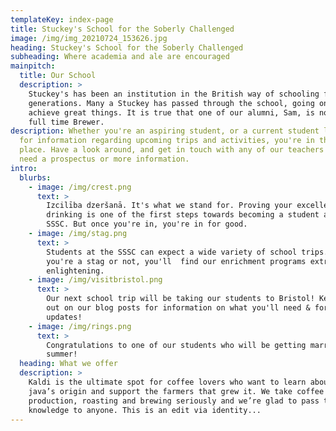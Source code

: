 ```yaml
---
templateKey: index-page
title: Stuckey's School for the Soberly Challenged
image: /img/img_20210724_153626.jpg
heading: Stuckey's School for the Soberly Challenged
subheading: Where academia and ale are encouraged
mainpitch:
  title: Our School
  description: >
    Stuckey's has been an institution in the British way of schooling for
    generations. Many a Stuckey has passed through the school, going on to
    achieve great things. It is true that one of our alumni, Sam, is now even a
    full time Brewer. 
description: Whether you're an aspiring student, or a current student looking
  for information regarding upcoming trips and activities, you're in the right
  place. Have a look around, and get in touch with any of our teachers if you
  need a prospectus or more information.
intro:
  blurbs:
    - image: /img/crest.png
      text: >
        Izcilība dzeršanā. It's what we stand for. Proving your excellence in
        drinking is one of the first steps towards becoming a student at the
        SSSC. But once you're in, you're in for good.
    - image: /img/stag.png
      text: >
        Students at the SSSC can expect a wide variety of school trips. Whether
        you're a stag or not, you'll  find our enrichment programs extremely
        enlightening.
    - image: /img/visitbristol.png
      text: >
        Our next school trip will be taking our students to Bristol! Keep an eye
        out on our blog posts for information on what you'll need & for live
        updates!
    - image: /img/rings.png
      text: >
        Congratulations to one of our students who will be getting married this
        summer!
  heading: What we offer
  description: >
    Kaldi is the ultimate spot for coffee lovers who want to learn about their
    java’s origin and support the farmers that grew it. We take coffee
    production, roasting and brewing seriously and we’re glad to pass that
    knowledge to anyone. This is an edit via identity...
---
```

